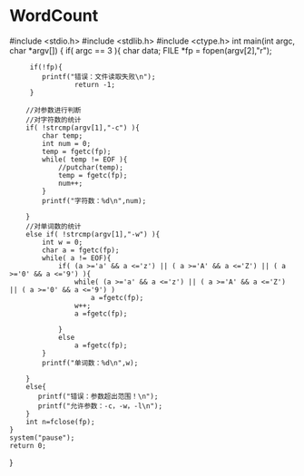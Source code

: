 # WordCount

#include <stdio.h>
#include <stdlib.h>
#include <ctype.h>
int main(int argc, char *argv[])
{
    if( argc == 3 ){
        char data;
        FILE *fp = fopen(argv[2],"r");
         
         if(!fp){
            printf("错误：文件读取失败\n");
			        return -1;
         }     
		    
        //对参数进行判断
        //对字符数的统计 
        if( !strcmp(argv[1],"-c") ){
            char temp;
            int num = 0;
            temp = fgetc(fp);
            while( temp != EOF ){
                //putchar(temp);
                temp = fgetc(fp);
                num++;
            }
            printf("字符数：%d\n",num);
             
        }
        //对单词数的统计 
        else if( !strcmp(argv[1],"-w") ){
            int w = 0;
            char a = fgetc(fp);
            while( a != EOF){
                if( (a >='a' && a <='z') || ( a >='A' && a <='Z') || ( a >='0' && a <='9') ){
                    while( (a >='a' && a <='z') || ( a >='A' && a <='Z') || ( a >='0' && a <='9') )
                        a =fgetc(fp);
                    w++;
                    a =fgetc(fp);
                    
                }
                else
                    a =fgetc(fp);
            }
            printf("单词数：%d\n",w);
            
        }
        else{
           printf("错误：参数超出范围！\n");
           printf("允许参数：-c，-w，-l\n");
        }
        int n=fclose(fp);
    }
    system("pause");
    return 0;
}
